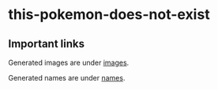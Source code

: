 # this-pokemon-does-not-exist

## Important links
Generated images are under [images][1].

Generated names are under [names][2].

[1]: https://github.com/karynaur/this-pokemon-does-not-exist/tree/main/results/run2-generated-25
[2]: https://github.com/karynaur/this-pokemon-does-not-exist/tree/main/results/namelist